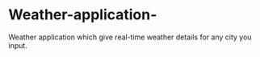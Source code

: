 # Weather-application-
Weather application which give real-time weather details for any city you input.
